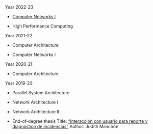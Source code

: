 Year 2022-23

- [Computer Networks I](https://dperdices.github.io/redes1-1391-2022)

- High Performance Computing

Year 2021-22

- Computer Architecture

- Computer Networks I

Year 2020-21

- Computer Architecture

Year 2019-20

- Parallel System Architecture

- Network Architecture I

- Network Architecture II

- End-of-degree thesis Title: [“Interacción con usuario para reporte y diagnóstico de incidencias”](https://repositorio.uam.es/handle/10486/693709) Author: Judith Manchón